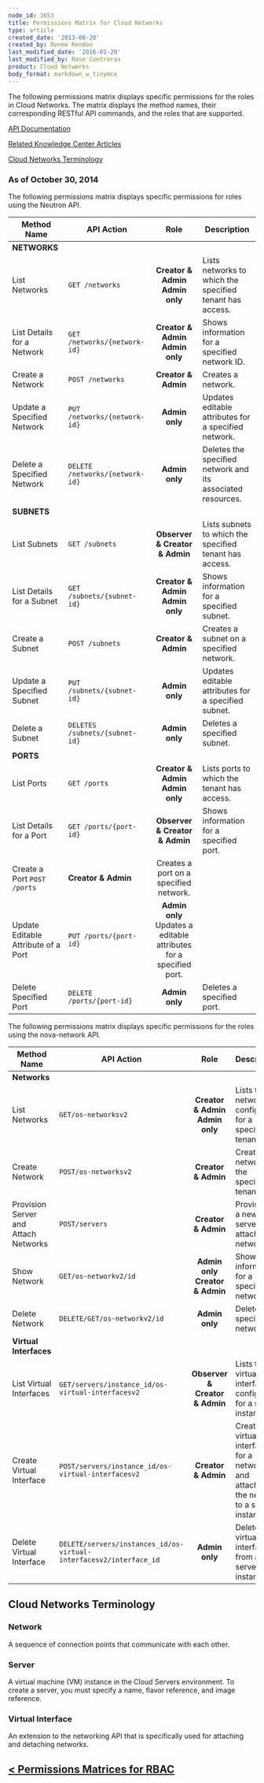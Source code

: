 ```yaml
---
node_id: 3653
title: Permissions Matrix for Cloud Networks
type: article
created_date: '2013-08-20'
created_by: Renee Rendon
last_modified_date: '2016-01-20'
last_modified_by: Rose Contreras
product: Cloud Networks
body_format: markdown_w_tinymce
---
```


The following permissions matrix displays specific permissions for the roles in Cloud Networks. The matrix displays the method names, their corresponding RESTful API commands, and the roles that are supported.

[API Documentation](http://developer.rackspace.com/docs/)

[Related Knowledge Center Articles](/how-to/)

[Cloud Networks Terminology](/how-to/permissions-matrix-for-cloud-networks)

### As of October 30, 2014

The following permissions matrix displays specific permissions for roles using the Neutron API.

Method Name | API Action | Role | Description
--- | --- | :---: | ---
**NETWORKS** | | |
List Networks | ```GET /networks``` |	**Creator & Admin**	**Admin only**	| Lists networks to which the specified tenant has access.
List Details for a Network | ```GET /networks/{network-id}``` |	**Creator & Admin**	**Admin only**	| Shows information for a specified network ID.
Create a Network | ```POST /networks``` | **Creator & Admin**	| Creates a network.
Update a Specified Network | ```PUT /networks/{network-id}``` | **Admin only**	| Updates editable attributes for a specified network.
Delete a Specified Network | ```DELETE /networks/{network-id}``` | **Admin only** | Deletes the specified network and its associated resources.
**SUBNETS** | | |
List Subnets | ```GET /subnets``` | **Observer & Creator & Admin** | Lists subnets to which the specified tenant has access.
List Details for a Subnet | ```GET /subnets/{subnet-id}``` |	**Creator & Admin**	**Admin only**	| Shows information for a specified subnet.
Create a Subnet | ```POST /subnets``` | **Creator & Admin** | Creates a subnet on a specified network.
Update a Specified Subnet | ```PUT /subnets/{subnet-id}``` | **Admin only** | Updates editable attributes for a specified subnet.
Delete a Subnet	| ```DELETES /subnets/{subnet-id}``` | **Admin only** | Deletes a specified subnet.
**PORTS** | | |
List Ports | ```GET /ports``` | **Creator & Admin**	**Admin only** | Lists ports to which the tenant has access.
List Details for a Port | ```GET /ports/{port-id}``` | **Observer & Creator & Admin** | Shows information for a specified port.
Create a Port	```POST /ports``` | **Creator & Admin**	| Creates a port on a specified network.
Update Editable Attribute of a Port | ```PUT /ports/{port-id}``` | **Admin only**	Updates a editable attributes for a specified port.
Delete Specified Port | ```DELETE /ports/{port-id}``` | **Admin only** | Deletes a specified port.


The following permissions matrix displays specific permissions for the roles using the nova-network API.

Method Name | API Action | Role | Description
--- | --- | :---: | ---
**Networks** | | |
List Networks | ```GET/os-networksv2``` | **Creator & Admin**	**Admin only** | Lists the networks configured for a specified tenant ID.
Create Network | ```POST/os-networksv2``` | **Creator & Admin** | Creates a network for the specified tenant ID.
Provision Server and Attach Networks | ```POST/servers``` | **Creator & Admin**	| Provisions a new server and attaches networks.
Show Network | ```GET/os-networkv2/id``` |  **Admin only**	 **Creator & Admin**	| Shows information for a specified network ID.
Delete Network | ```DELETE/GET/os-networkv2/id``` | **Admin only** | Deletes the specified network.
**Virtual Interfaces** | | |
List Virtual Interfaces | ```GET/servers/instance_id/os-virtual-interfacesv2``` | **Observer & Creator & Admin** | Lists the virtual interfaces configured for a server instance.
Create Virtual Interface | ```POST/servers/instance_id/os-virtual-interfacesv2``` | **Creator & Admin** | Creates a virtual interface for a network and attaches the network to a server instances.
Delete Virtual Interface | ```DELETE/servers/instances_id/os-virtual-interfacesv2/interface_id``` | **Admin only** | Deletes a virtual interface from a server instance.

## Cloud Networks Terminology

### Network

A sequence of connection points that communicate with each other.

### Server

A virtual machine (VM) instance in the Cloud Servers environment. To create a server, you must specify a name, flavor reference, and image reference.

### Virtual Interface

An extension to the networking API that is specifically used for attaching and detaching networks.



## [&lt; Permissions Matrices for RBAC](/how-to/permissions-matrix-for-role-based-access-control-rbac)
